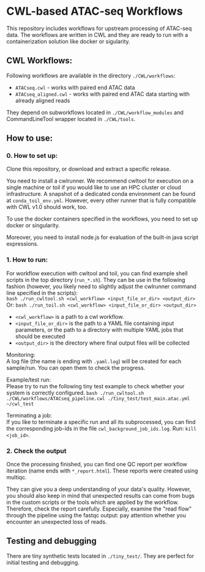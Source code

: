 # CWL-based ATAC-seq Workflows  
  
This repository includes workflows for upstream processing of ATAC-seq data. The workflows are written in CWL and they are ready to run with a containerization solution like docker or sigularity.

## CWL Workflows:  
Following workflows are available in the directory `./CWL/workflows`:
  * `ATACseq.cwl` - works with paired end ATAC data
  * `ATACseq_aligned.cwl` - works with paired end ATAC data starting with already aligned reads
  
They depend on subworkflows located in `./CWL/workflow_modules` and CommandLineTool wrapper located in `./CWL/tools`.

## How to use:
### 0. How to set up:
Clone this repository, or download and extract a specific release.

You need to install a cwlrunner. We recommend cwltool for execution on a single machine or toil if you would like to use an HPC cluster or cloud infrastructure. A snapshot of a dedicated conda environment can be found at `conda_toil_env.yml`. However, every other runner that is fully compatible with CWL v1.0 should work, too.

To use the docker containers specified in the workflows, you need to set up docker or singularity.

Moreover, you need to install node.js for evaluation of the built-in java script expressions.

### 1. How to run:
For workflow execution with cwltool and toil, you can find example shell scripts in the top directory (`run_*.sh`). They can be use in the following fashion (however, you likely need to slightly adjust the cwlrunner command line specified in the scripts):  
`bash ./run_cwltool.sh <cwl_workflow> <input_file_or_dir> <output_dir>`   
Or: `bash ./run_toil.sh <cwl_workflow> <input_file_or_dir> <output_dir>`
  
- `<cwl_workflow>` is a path to a cwl workflow.  
- `<input_file_or_dir>` is the path to a YAML file containing input parameters, or the path to a directory with multiple YAML jobs that should be executed
- `<output_dir>` is the directory where final output files will be collected
  
Monitoring:  
A log file (the name is ending with `.yaml.log`) will be created for each sample/run. You can open them to check the progress.  
  
Example/test run:  
Please try to run the following tiny test example to check whether your system is correctly configured.
`bash ./run_cwltool.sh ./CWL/workflows/ATACseq_pipeline.cwl ./tiny_test/test_main.atac.yml ~/cwl_test`  
  
Terminating a job:  
If you like to terminate a specific run and all its subprocessed, you can find the corresponding job-ids in the file `cwl_background_job_ids.log`. Run: `kill <job_id>`.  

### 2. Check the output
Once the processing finished, you can find one QC report per workflow iteration (name ends with `*_report.html`). These reports were created using multiqc.

They can give you a deep understanding of your data's quality. However, you should also keep in mind that unexpected results can come from bugs in the custom scripts or the tools which are applied by the workflow. Therefore, check the report carefully. Especially, examine the "read flow" through the pipeline using the fastqc output: pay attention whether you encounter an unexpected loss of reads.
  
## Testing and debugging
There are tiny synthetic tests located in `./tiny_test/`. They are perfect for initial testing and debugging.  
